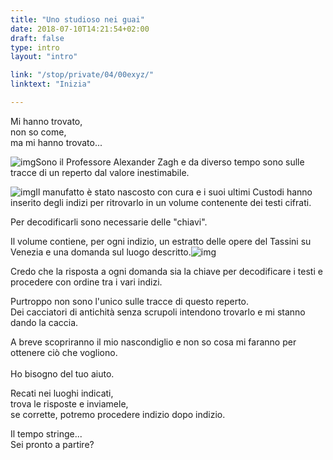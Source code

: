 ```yaml
---
title: "Uno studioso nei guai"
date: 2018-07-10T14:21:54+02:00
draft: false
type: intro
layout: "intro"

link: "/stop/private/04/00exyz/"
linktext: "Inizia"

---
```

Mi hanno trovato,<br/>
non so come, <br/>ma mi hanno trovato...

![img](../00_img01.jpg)Sono il Professore Alexander Zagh e
da diverso tempo sono sulle tracce di un reperto dal valore inestimabile.

![img](../00_img02.jpg)Il manufatto è stato nascosto con cura e i suoi ultimi Custodi hanno inserito degli indizi per ritrovarlo in un volume contenente dei testi cifrati.

Per decodificarli sono necessarie delle "chiavi".

Il volume contiene, per ogni indizio, un estratto delle opere del Tassini su Venezia e una domanda sul luogo descritto.![img](../00_img03.jpg)

Credo che la risposta a ogni domanda sia la chiave per decodificare i testi e procedere con ordine tra i vari indizi.

Purtroppo non sono l'unico sulle tracce di questo reperto.<br/>
Dei cacciatori di antichità senza scrupoli intendono trovarlo e mi stanno dando la caccia.

A breve scopriranno il mio nascondiglio e non so cosa mi faranno per ottenere ciò che vogliono.<br/><br/>
Ho bisogno del tuo aiuto.

Recati nei luoghi indicati,<br/>
trova le risposte e inviamele,<br/>
se corrette, potremo procedere indizio dopo indizio.

Il tempo stringe...<br/>
Sei pronto a partire?
